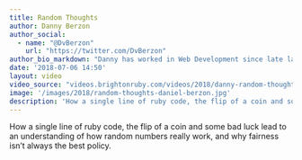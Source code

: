 ```yaml
---
title: Random Thoughts
author: Danny Berzon
author_social:
  - name: "@DvBerzon"
    url: "https://twitter.com/DvBerzon"
author_bio_markdown: "Danny has worked in Web Development since late last century, Java and Servlets then Ruby on Rails. Currently in a permanent position at Ocasta Studios."
date: '2018-07-06 14:50'
layout: video
video_source: "videos.brightonruby.com/videos/2018/danny-random-thoughts.mp4"
image: '/images/2018/random-thoughts-daniel-berzon.jpg'
description: 'How a single line of ruby code, the flip of a coin and some bad luck lead to an understanding of how random numbers really work, and why fairness isn’t always the best policy.'
---
```


How a single line of ruby code, the flip of a coin and some bad luck lead to an understanding of how random numbers really work, and why fairness isn’t always the best policy.
